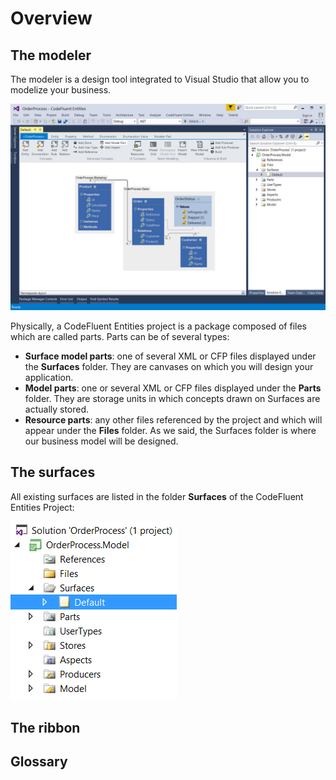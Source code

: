 # Overview

## The modeler

The modeler is a design tool integrated to Visual Studio that allow you to modelize your business.

![](img/modeling-02.png)

Physically, a CodeFluent Entities project is a package composed of files which are called parts. Parts can be of several types:

* **Surface model parts**: one of several XML or CFP files displayed under the **Surfaces** folder. They are canvases on which you will design your application.
* **Model parts**: one or several XML or CFP files displayed under the **Parts** folder. They are storage units in which concepts drawn on Surfaces are actually stored.
* **Resource parts**: any other files referenced by the project and which will appear under the **Files** folder.
 As we said, the Surfaces folder is where our business model will be designed.

## The surfaces

All existing surfaces are listed in the folder **Surfaces** of the CodeFluent Entities Project:

![](img/modeling-01.png)

## The ribbon

## Glossary